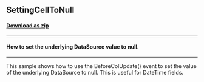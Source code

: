 ## SettingCellToNull
#### [Download as zip](https://minhaskamal.github.io/DownGit/#/home?url=https://github.com/GrapeCity/ComponentOne-WinForms-Samples/tree/master/NetFramework\TrueDBGrid\VB\SettingCellToNull)
____
#### How to set the underlying DataSource value to null.
____
This sample shows how to use the BeforeColUpdate() event to set the value of the underlying DataSource to null.  This is useful for DateTime fields. 